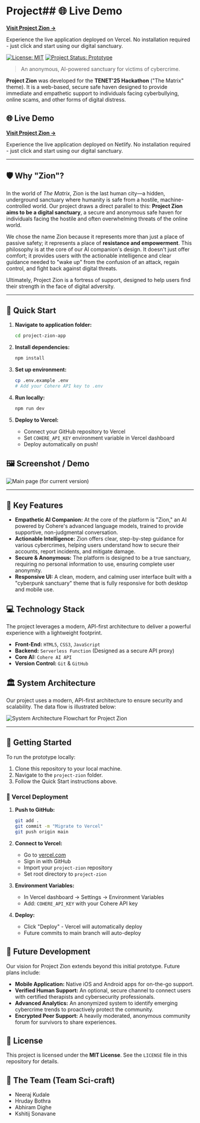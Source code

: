 # Project## 🌐 Live Demo

**[Visit Project Zion →](https://project-zion.vercel.app/)**

Experience the live application deployed on Vercel. No installation required - just click and start using our digital sanctuary.

[![License: MIT](https://img.shields.io/badge/License-MIT-blue.svg)](https://opensource.org/licenses/MIT)
[![Project Status: Prototype](https://img.shields.io/badge/status-Prototype-blue.svg)](https://github.com/CreeperBoy75/project-zion/)

> An anonymous, AI-powered sanctuary for victims of cybercrime.

**Project Zion** was developed for the **TENET'25 Hackathon** ("The Matrix" theme). It is a web-based, secure safe haven designed to provide immediate and empathetic support to individuals facing cyberbullying, online scams, and other forms of digital distress.

## 🌐 Live Demo

**[Visit Project Zion →](https://project-zion.netlify.app/)**

Experience the live application deployed on Netlify. No installation required - just click and start using our digital sanctuary.

---

## 🛡️ Why "Zion"? 

In the world of *The Matrix*, Zion is the last human city—a hidden, underground sanctuary where humanity is safe from a hostile, machine-controlled world. Our project draws a direct parallel to this: **Project Zion aims to be a digital sanctuary**, a secure and anonymous safe haven for individuals facing the hostile and often overwhelming threats of the online world.

We chose the name Zion because it represents more than just a place of passive safety; it represents a place of **resistance and empowerment**. This philosophy is at the core of our AI companion's design. It doesn't just offer comfort; it provides users with the actionable intelligence and clear guidance needed to "wake up" from the confusion of an attack, regain control, and fight back against digital threats.

Ultimately, Project Zion is a fortress of support, designed to help users find their strength in the face of digital adversity.

---

## 🚀 Quick Start

1. **Navigate to application folder:**
   ```bash
   cd project-zion-app
   ```

2. **Install dependencies:**
   ```bash
   npm install
   ```

3. **Set up environment:**
   ```bash
   cp .env.example .env
   # Add your Cohere API key to .env
   ```

4. **Run locally:**
   ```bash
   npm run dev
   ```

5. **Deploy to Vercel:**
   - Connect your GitHub repository to Vercel
   - Set `COHERE_API_KEY` environment variable in Vercel dashboard
   - Deploy automatically on push!

## 🖼️ Screenshot / Demo

![Main page (for current version)](project-zion-app/assets/mainpage.png)

---

## 🌟 Key Features

* **Empathetic AI Companion:** At the core of the platform is "Zion," an AI powered by Cohere's advanced language models, trained to provide supportive, non-judgmental conversation.
* **Actionable Intelligence:** Zion offers clear, step-by-step guidance for various cybercrimes, helping users understand how to secure their accounts, report incidents, and mitigate damage.
* **Secure & Anonymous:** The platform is designed to be a true sanctuary, requiring no personal information to use, ensuring complete user anonymity.
* **Responsive UI:** A clean, modern, and calming user interface built with a "cyberpunk sanctuary" theme that is fully responsive for both desktop and mobile use.

## 💻 Technology Stack

The project leverages a modern, API-first architecture to deliver a powerful experience with a lightweight footprint.

* **Front-End:** `HTML5`, `CSS3`, `JavaScript`
* **Backend:** `Serverless Function` (Designed as a secure API proxy)
* **Core AI:** `Cohere AI API`
* **Version Control:** `Git` & `GitHub`

## 🏛️ System Architecture

Our project uses a modern, API-first architecture to ensure security and scalability. The data flow is illustrated below:

![System Architecture Flowchart for Project Zion](project-zion-app/assets/flowchart.png)

---

## 🚀 Getting Started

To run the prototype locally:

1. Clone this repository to your local machine.
2. Navigate to the `project-zion` folder.
3. Follow the Quick Start instructions above.

### 🔧 Vercel Deployment

1. **Push to GitHub:**
   ```bash
   git add .
   git commit -m "Migrate to Vercel"
   git push origin main
   ```

2. **Connect to Vercel:**
   - Go to [vercel.com](https://vercel.com)
   - Sign in with GitHub
   - Import your `project-zion` repository
   - Set root directory to `project-zion`

3. **Environment Variables:**
   - In Vercel dashboard → Settings → Environment Variables
   - Add: `COHERE_API_KEY` with your Cohere API key

4. **Deploy:**
   - Click "Deploy" - Vercel will automatically deploy
   - Future commits to main branch will auto-deploy

## 🌱 Future Development

Our vision for Project Zion extends beyond this initial prototype. Future plans include:

* **Mobile Application:** Native iOS and Android apps for on-the-go support.
* **Verified Human Support:** An optional, secure channel to connect users with certified therapists and cybersecurity professionals.
* **Advanced Analytics:** An anonymized system to identify emerging cybercrime trends to proactively protect the community.
* **Encrypted Peer Support:** A heavily moderated, anonymous community forum for survivors to share experiences.

## 📄 License

This project is licensed under the **MIT License**. See the `LICENSE` file in this repository for details.

## 👥 The Team (Team Sci-craft)

* Neeraj Kudale
* Hruday Bothra
* Abhiram Dighe
* Kshitij Sonavane